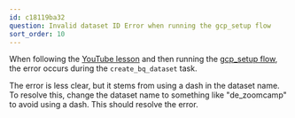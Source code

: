 ```yaml
---
id: c18119ba32
question: Invalid dataset ID Error when running the gcp_setup flow
sort_order: 10
---
```


When following the [YouTube lesson](https://www.youtube.com/watch?v=nKqjjLJ7YXs&list=PL3MmuxUbc_hJed7dXYoJw8DoCuVHhGEQb&index=23) and then running the [gcp_setup flow](https://github.com/DataTalksClub/data-engineering-zoomcamp/blob/main/02-workflow-orchestration/flows/05_gcp_setup.yaml), the error occurs during the `create_bq_dataset` task.

The error is less clear, but it stems from using a dash in the dataset name. To resolve this, change the dataset name to something like "de_zoomcamp" to avoid using a dash. This should resolve the error.